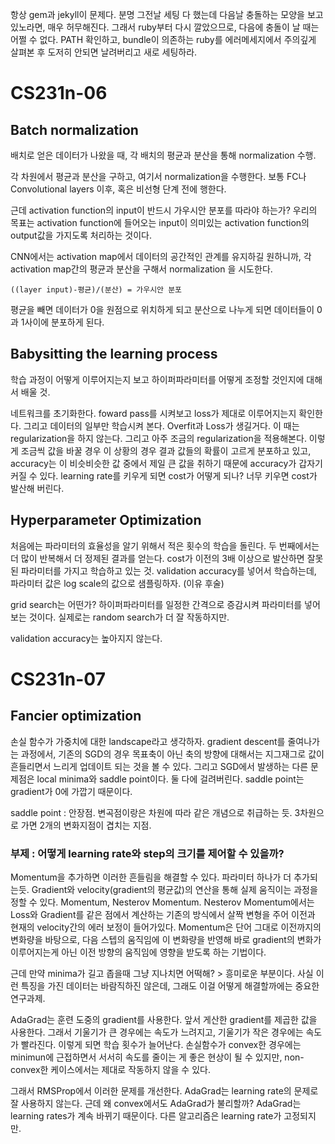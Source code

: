 항상 gem과 jekyll이 문제다. 분명 그전날 세팅 다 했는데 다음날 충돌하는 모양을 보고 있노라면, 매우 허무해진다. 그래서 ruby부터 다시 깔았으므로, 다음에 충돌이 날 때는 어쩔 수 없다. PATH 확인하고, bundle이 의존하는 ruby를 에러메세지에서 주의깊게 살펴본 후 도저히 안되면 날려버리고 새로 세팅하라. 

# CS231n-06 

## Batch normalization

배치로 얻은 데이터가 나왔을 때, 각 배치의 평균과 분산을 통해 normalization 수행.

각 차원에서 평균과 분산을 구하고, 여기서 normalization을 수행한다. 보통 FC나 Convolutional layers 이후, 혹은 비선형 단계 전에 행한다. 

근데 activation function의 input이 반드시 가우시안 분포를 따라야 하는가? 우리의 목표는 activation function에 들어오는 input이 의미있는 activation function의 output값을 가지도록 처리하는 것이다. 

CNN에서는 activation map에서 데이터의 공간적인 관계를 유지하길 원하니까, 각 activation map간의 평균과 분산을 구해서 normalization 을 시도한다. 

`((layer input)-평균)/(분산) = 가우시안 분포` 

평균을 빼면 데이터가 0을 원점으로 위치하게 되고 분산으로 나누게 되면 데이터들이 0과 1사이에 분포하게 된다. 

## Babysitting the learning process

학습 과정이 어떻게 이루어지는지 보고 하이퍼파라미터를 어떻게 조정할 것인지에 대해서 배울 것. 

네트워크를 초기화한다. foward pass를 시켜보고 loss가 제대로 이루어지는지 확인한다. 그리고 데이터의 일부만 학습시켜 본다. Overfit과 Loss가 생길거다. 이 때는 regularization을 하지 않는다. 그리고 아주 조금의 regularization을 적용해본다. 이렇게 조금씩 값을 바꿀 경우 이 상황의 경우 결과 값들의 확률이 고르게 분포하고 있고, accuracy는 이 비슷비슷한 값 중에서 제일 큰 값을 취하기 때문에 accuracy가 갑자기 커질 수 있다. learning rate를 키우게 되면 cost가 어떻게 되나? 너무 키우면 cost가 발산해 버린다. 



## Hyperparameter Optimization 

처음에는 파라미터의 효율성을 알기 위해서 적은 횟수의 학습을 돌린다. 두 번째에서는 더 많이 반복해서 더 정제된 결과를 얻는다. cost가 이전의 3배 이상으로 발산하면 잘못된 파라미터를 가지고 학습하고 있는 것. validation accuracy를 넣어서 학습하는데, 파라미터 값은 log scale의 값으로 샘플링하자. (이유 후술)  

grid search는 어떤가? 하이퍼파라미터를 일정한 간격으로 증감시켜 파라미터를 넣어보는 것이다. 실제로는 random search가 더 잘 작동하지만. 

validation accuracy는 높아지지 않는다. 

# CS231n-07 



## Fancier optimization 

손실 함수가 가중치에 대한 landscape라고 생각하자. gradient descent를 줄여나가는 과정에서, 기존의 SGD의 경우 목표축이 아닌 축의 방향에 대해서는 지그재그로 값이 흔들리면서 느리게 업데이트 되는 것을 볼 수 있다. 그리고 SGD에서 발생하는 다른 문제점은 local minima와 saddle point이다. 둘 다에 걸려버린다. saddle point는 gradient가 0에 가깝기 때문이다.  

saddle point : 안장점. 변곡점이랑은 차원에 따라 같은 개념으로 취급하는 듯. 3차원으로 가면 2개의 변화지점이 겹치는 지점. 

### 부제 : 어떻게 learning rate와 step의 크기를 제어할 수 있을까? 

Momentum을 추가하면 이러한 흔들림을 해결할 수 있다. 파라미터 하나가 더 추가되는듯. Gradient와 velocity(gradient의 평균값)의 연산을 통해 실제 움직이는 과정을 정할 수 있다. Momentum, Nesterov Momentum. Nesterov Momentum에서는 Loss와 Gradient를 같은 점에서 계산하는 기존의 방식에서 살짝 변형을 주어 이전과 현재의 velocity간의 에러 보정이 들어가있다. Momentum은 단어 그대로 이전까지의 변화량을 바탕으로, 다음 스텝의 움직임에 이 변화량을 반영해 바로 gradient의 변화가 이루어지는게 아닌 이전 방향의 움직임에 영향을 받도록 하는 기법이다. 

근데 만약 minima가 길고 좁을때 그냥 지나치면 어떡해? > 흥미로운 부분이다. 사실 이런 특징을 가진 데이터는 바람직하진 않은데, 그래도 이걸 어떻게 해결할까에는 중요한 연구과제. 

AdaGrad는 훈련 도중의 gradient를 사용한다. 앞서 게산한 gradient를 제곱한 값을 사용한다. 그래서 기울기가 큰 경우에는 속도가 느려지고, 기울기가 작은 경우에는 속도가 빨라진다. 이렇게 되면 학습 횟수가 늘어난다. 손실함수가 convex한 경우에는 minimun에 근접하면서 서서히 속도를 줄이는 게 좋은 현상이 될 수 있지만, non-convex한 케이스에서는 제대로 작동하지 않을 수 있다. 

그래서 RMSProp에서 이러한 문제를 개선한다. AdaGrad는 learning rate의 문제로 잘 사용하지 않는다. 근데 왜 convex에서도 AdaGrad가 불리할까? AdaGrad는 learning rates가 계속 바뀌기 때문이다. 다른 알고리즘은 learning rate가 고정되지만. 

